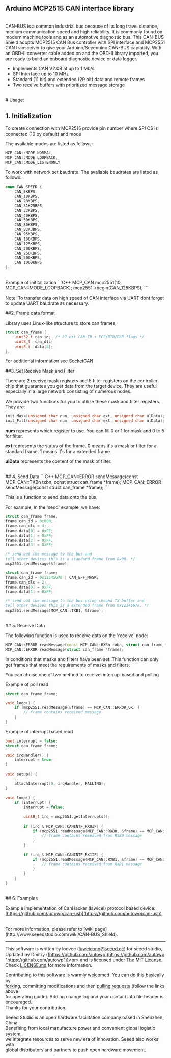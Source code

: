 Arduino MCP2515 CAN interface library
---------------------------------------------------------


<br>
CAN-BUS is a common industrial bus because of its long travel distance, medium communication speed and high reliability. It is commonly found on modern machine tools and as an automotive diagnostic bus. This CAN-BUS Shield adopts MCP2515 CAN Bus controller with SPI interface and MCP2551 CAN transceiver to give your Arduino/Seeeduino CAN-BUS capibility. With an OBD-II converter cable added on and the OBD-II library imported, you are ready to build an onboard diagnostic device or data logger.

- Implements CAN V2.0B at up to 1 Mb/s
- SPI Interface up to 10 MHz
- Standard (11 bit) and extended (29 bit) data and remote frames
- Two receive buffers with prioritized message storage


<br>
# Usage:



## 1. Initialization

To create connection with MCP2515 provide pin number where SPI CS is connected (10 by default) and mode

The available modes are listed as follows:
```C++
MCP_CAN::MODE_NORMAL,
MCP_CAN::MODE_LOOPBACK,
MCP_CAN::MODE_LISTENONLY
```
To work with network set baudrate.
The available baudrates are listed as follows:
```C++
enum CAN_SPEED {
    CAN_5KBPS,
    CAN_10KBPS,
    CAN_20KBPS,
    CAN_31K25BPS,
    CAN_33KBPS,
    CAN_40KBPS,
    CAN_50KBPS,
    CAN_80KBPS,
    CAN_83K3BPS,
    CAN_95KBPS,
    CAN_100KBPS,
    CAN_125KBPS,
    CAN_200KBPS,
    CAN_250KBPS,
    CAN_500KBPS,
    CAN_1000KBPS
};
```

<br>
Example of inititalization
```C++
MCP_CAN mcp2551(10, MCP_CAN::MODE_LOOPBACK);
mcp2551->begin(CAN_125KBPS);
```
<br>

Note: To transfer data on high speed of CAN interface via UART dont forget to update UART baudrate as necessary.

##2. Frame data format

Library uses Linux-like structure to store can frames;
```C++
struct can_frame {
    uint32_t can_id;  /* 32 bit CAN_ID + EFF/RTR/ERR flags */
    uint8_t  can_dlc;
    uint8_t  data[8];
};
```
For additional information see [SocketCAN](https://www.kernel.org/doc/Documentation/networking/can.txt)

##3. Set Receive Mask and Filter

There are 2 receive mask registers and 5 filter registers on the controller chip that guarantee you get data from the target device. They are useful especially in a large network consisting of numerous nodes.

We provide two functions for you to utilize these mask and filter registers. They are:

```C++
init_Mask(unsigned char num, unsigned char ext, unsigned char ulData);
init_Filt(unsigned char num, unsigned char ext, unsigned char ulData);
```

**num** represents which register to use. You can fill 0 or 1 for mask and 0 to 5 for filter.

**ext** represents the status of the frame. 0 means it's a mask or filter for a standard frame. 1 means it's for a extended frame.

**ulData** represents the content of the mask of filter.



<br>
## 4. Send Data
```C++
MCP_CAN::ERROR sendMessage(const MCP_CAN::TXBn txbn, const struct can_frame *frame);
MCP_CAN::ERROR sendMessage(const struct can_frame *frame);
```

This is a function to send data onto the bus. 

For example, In the 'send' example, we have:

```C++
struct can_frame frame;
frame.can_id = 0x000;
frame.can_dlc = 4;
frame.data[0] = 0xFF;
frame.data[1] = 0xFF;
frame.data[2] = 0xFF;
frame.data[3] = 0xFF;

/* send out the message to the bus and 
tell other devices this is a standard frame from 0x00. */
mcp2551.sendMessage(&frame);
```

```C++
struct can_frame frame;
frame.can_id = 0x12345678 | CAN_EFF_MASK;
frame.can_dlc = 2;
frame.data[0] = 0xFF;
frame.data[1] = 0xFF;

/* send out the message to the bus using second TX buffer and 
tell other devices this is a extended frame from 0x12345678. */
mcp2551.sendMessage(MCP_CAN::TXB1, &frame);
```


<br>
## 5. Receive Data

The following function is used to receive data on the 'receive' node:

```C++
MCP_CAN::ERROR readMessage(const MCP_CAN::RXBn rxbn, struct can_frame *frame);
MCP_CAN::ERROR readMessage(struct can_frame *frame);
```

In conditions that masks and filters have been set. This function can only get frames that meet the requirements of masks and filters.

You can choise one of two method to receive: interrup-based and polling

Example of poll read

```C++
struct can_frame frame;

void loop() {
    if (mcp2551.readMessage(&frame) == MCP_CAN::ERROR_OK) {
        // frame contains received message
    }
}
```

Example of interrupt based read
```C++
bool interrupt = false;
struct can_frame frame;
	
void irqHandler() {
    interrupt = true;
}
	
void setup() {
    ...
    attachInterrupt(0, irqHandler, FALLING);
}
	
void loop() {
    if (interrupt) {
        interrupt = false;
       
        uint8_t irq = mcp2551.getInterrupts();
        
        if (irq & MCP_CAN::CANINTF_RX0IF) {
            if (mcp2551.readMessage(MCP_CAN::RXB0, &frame) == MCP_CAN::ERROR_OK) {
                // frame contains received from RXB0 message
            }
        }
            
        if (irq & MCP_CAN::CANINTF_RX1IF) {
            if (mcp2551.readMessage(MCP_CAN::RXB1, &frame) == MCP_CAN::ERROR_OK) {
                // frame contains received from RXB1 message
            }
        }
    }
}
```
<br>
## 6. Examples

Example implementation of CanHacker (lawicel) protocol based device: [https://github.com/autowp/can-usb](https://github.com/autowp/can-usb)

<br>
For more information, please refer to [wiki page](http://www.seeedstudio.com/wiki/CAN-BUS_Shield).

    
----

This software is written by loovee ([luweicong@seeed.cc](luweicong@seeed.cc "luweicong@seeed.cc")) for seeed studio,<br>
Updated by Dmitry ([https://github.com/autowp](https://github.com/autowp "https://github.com/autowp"))<br>
and is licensed under [The MIT License](http://opensource.org/licenses/mit-license.php). Check [LICENSE.md](LICENSE.md) for more information.<br>

Contributing to this software is warmly welcomed. You can do this basically by<br>
[forking](https://help.github.com/articles/fork-a-repo), committing modifications and then [pulling requests](https://help.github.com/articles/using-pull-requests) (follow the links above<br>
for operating guide). Adding change log and your contact into file header is encouraged.<br>
Thanks for your contribution.

Seeed Studio is an open hardware facilitation company based in Shenzhen, China. <br>
Benefiting from local manufacture power and convenient global logistic system, <br>
we integrate resources to serve new era of innovation. Seeed also works with <br>
global distributors and partners to push open hardware movement.<br>
